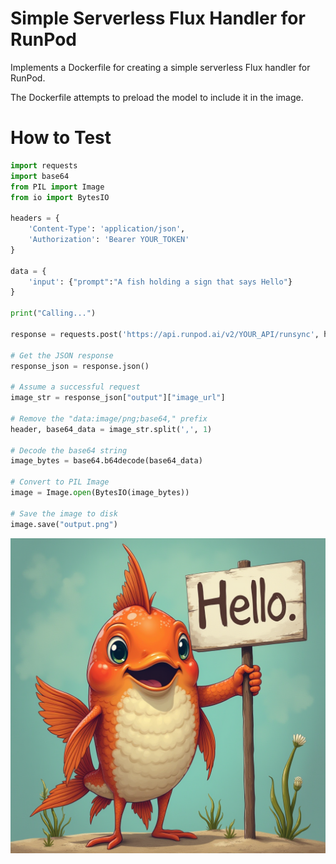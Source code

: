 # Simple Serverless Flux Handler for RunPod

Implements a Dockerfile for creating a simple serverless Flux  handler for RunPod.

The Dockerfile attempts to preload the model to include it in the image.

# How to Test

```python
import requests
import base64
from PIL import Image
from io import BytesIO

headers = {
    'Content-Type': 'application/json',
    'Authorization': 'Bearer YOUR_TOKEN'
}

data = {
    'input': {"prompt":"A fish holding a sign that says Hello"}
}

print("Calling...")

response = requests.post('https://api.runpod.ai/v2/YOUR_API/runsync', headers=headers, json=data)

# Get the JSON response
response_json = response.json()

# Assume a successful request
image_str = response_json["output"]["image_url"]

# Remove the "data:image/png;base64," prefix
header, base64_data = image_str.split(',', 1)

# Decode the base64 string
image_bytes = base64.b64decode(base64_data)

# Convert to PIL Image
image = Image.open(BytesIO(image_bytes))

# Save the image to disk
image.save("output.png")
```

![A fish holding a sign that says Hello](output.png)

